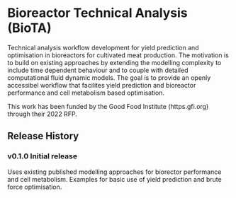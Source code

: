 # Bioreactor Technical Analysis (BioTA)
Technical analysis workflow development for yield prediction and optimisation in bioreactors for cultivated meat production.
The motivation is to build on existing approaches by extending the modelling complexity to include time dependent behaviour and
to couple with detailed computational fluid dynamic models. The goal is to provide an openly accessibel workflow that facilites yield 
prediction and bioreactor performance and cell metabolism based optimisation.

This work has been funded by the Good Food Institute (https.gfi.org) through their 2022 RFP.

## Release History

### v0.1.0 Initial release 
Uses existing published modelling approaches for biorector performance and cell metabolism.
Examples for basic use of yield prediction and brute force optimisation. 

